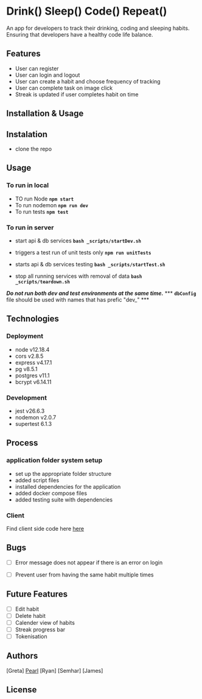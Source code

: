 # Drink() Sleep() Code() Repeat()
An app for developers to track their drinking, coding and sleeping habits. Ensuring that developers have a healthy code life balance. 

## Features 
+ User can register 
+ User can login and logout
+ User can create a habit and choose frequency of tracking
+ User can complete task on image click 
+ Streak is updated if user completes habit on time

## Installation & Usage 
## Instalation 
+ clone the repo 

## Usage
### To run in local
+ TO run Node
**`npm start`**
+ To run nodemon
**`npm run dev`**
+ To run tests
**`npm test`**


### To run in server
+  start api & db services
**`bash _scripts/startDev.sh`**
 
+ triggers a test run of unit tests only
**`npm run unitTests`** 
  
+ starts api & db services testing
**`bash _scripts/startTest.sh`**

+ stop all running services with removal of data
**`bash _scripts/teardown.sh`**


***Do not run both dev and test environments at the same time.***
*** **`dbConfig`** file should be used with names that has prefic "dev_" ***

## Technologies
### Deployment

+ node v12.18.4
+ cors v2.8.5
+ express v4.17.1
+ pg v8.5.1
+ postgres v11.1
+ bcrypt v6.14.11

### Development
+ jest v26.6.3
+ nodemon v2.0.7
+ supertest 6.1.3



## Process 
### application folder system setup
+ set up the appropriate folder structure
+ added script files 
+ installed dependencies for the application
+ added docker compose files
+ added testing suite with dependencies



### Client 
Find client side code here [here](https://github.com/gretaivan/habit-tracker-client)


## Bugs
- [ ] Error message does not appear if there is an error on login 
- [ ] Prevent user from having the same habit multiple times 

 
## Future Features 
- [ ] Edit habit
- [ ] Delete habit
- [ ] Calender view of habits 
- [ ] Streak progress bar 
- [ ] Tokenisation 

## Authors 
[Greta]
[Pearl](https://github.com/pearlhamilton)
[Ryan]
[Semhar]
[James] 

## License 
